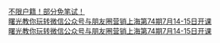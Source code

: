   
[不限户籍！部分免笔试！](http://www.dianyue.me/archives/956/4mbyjm9vuyivihta/)  
[曙光教你玩转微信公众号与朋友圈营销上海第74期7月14-15日开课](http://www.dianyue.me/archives/843/zvyrg7q7ueko5n53/)  
[曙光教你玩转微信公众号与朋友圈营销上海第74期7月14-15日开课](http://www.dianyue.me/archives/843/zvyrg7q7ueko5n53/)